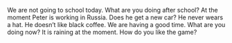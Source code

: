 We are not going to school today.
What are you doing after school?
At the moment Peter is working in Russia.
Does he get a new car?
He never wears a hat.
He doesn’t like black coffee.
We are having a good time.
What are you doing now?
It is raining at the moment.
How do you like the game?
